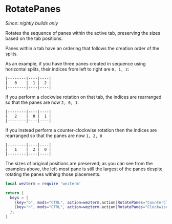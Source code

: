 # RotatePanes

*Since: nightly builds only*

Rotates the sequence of panes within the active tab, preserving the sizes based on the tab positions.

Panes within a tab have an ordering that follows the creation order of the splits.

As an example, if you have three panes created in sequence using horizontal
splits, their indices from left to right are `0, 1, 2`:

```
|--------|----|----|
|   0    |  1 |  2 |
|--------|----|----|
```

If you perform a clockwise rotation on that tab, the indices are rearranged
so that the panes are now `2, 0, 1`.

```
|--------|----|----|
|   2    |  0 |  1 |
|--------|----|----|
```

If you instead perform a counter-clockwise rotation then the indices are rearranged
so that the panes are now `1, 2, 0`

```
|--------|----|----|
|   1    |  2 |  0 |
|--------|----|----|
```

The sizes of original positions are preserved; as you can see from the examples
above, the left-most pane is still the largest of the panes despite rotating
the panes withing those placements.

```lua
local wezterm = require 'wezterm'

return {
  keys = {
    {key="b", mods="CTRL", action=wezterm.action{RotatePanes="CounterClockwise"}},
    {key="n", mods="CTRL", action=wezterm.action{RotatePanes="Clockwise"}},
  },
}
```

